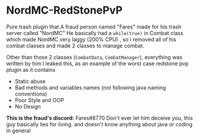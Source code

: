 # NordMC-RedStonePvP
Pure trash plugin that A fraud person named "Fares" made for his trash server called "NordMC"
He basically had a `while(true)` in Combat class which made NordMC very laggy (200% CPU) , so i removed all of his combat classes
and made 2 classes to manage combat.

Other than those 2 classes (`CombatData`, `CombatManager`), everything was written by him
I leaked this, as an example of the worst case redstone pvp plugin as it contains

- Static abuse
- Bad methods and variables names (not following java naming conventions)
- Poor Style and OOP
- No Design

**This is the fraud's discord:** Fares#8770 
Don't ever let him deceive you, this guy basically lies for living.
and doesn't know anything about java or coding in general
